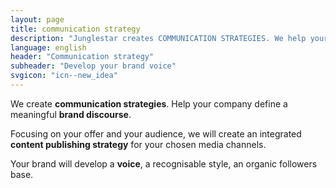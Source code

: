 ```yaml
---
layout: page
title: communication strategy
description: "Junglestar creates COMMUNICATION STRATEGIES. We help your company define a meaningful brand discourse and broadcast it."
language: english
header: "Communication strategy"
subheader: "Develop your brand voice"
svgicon: "icn--new_idea"
---
```


We create **communication strategies**. Help your company define a meaningful **brand discourse**.

Focusing on your offer and your audience, we will create an integrated **content publishing strategy** for your chosen media channels.

Your brand will develop a **voice**, a recognisable style, an organic followers base.

